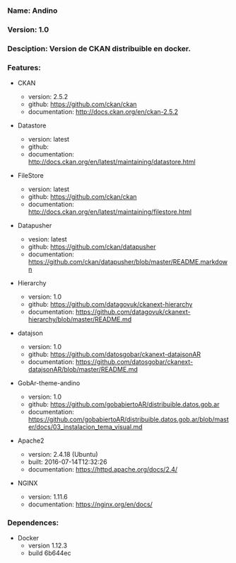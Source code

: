 ### Name: Andino
### Version: 1.0
### Desciption: Version de CKAN distribuible en docker. 
### Features:
+ CKAN
	+ version: 2.5.2
	+ github: https://github.com/ckan/ckan
	+ documentation: http://docs.ckan.org/en/ckan-2.5.2

+ Datastore
	+ version: latest
	+ github: 
	+ documentation: http://docs.ckan.org/en/latest/maintaining/datastore.html

+ FileStore
	+ version: latest
	+ github: https://github.com/ckan/ckan
	+ documentation: http://docs.ckan.org/en/latest/maintaining/filestore.html

+ Datapusher
	+ vesion: latest
	+ github: https://github.com/ckan/datapusher
	+ documentation: https://github.com/ckan/datapusher/blob/master/README.markdown

+ Hierarchy
	+ version: 1.0
	+ github: https://github.com/datagovuk/ckanext-hierarchy
	+ documentation: https://github.com/datagovuk/ckanext-hierarchy/blob/master/README.md

+ datajson
	+ version: 1.0
	+ github: https://github.com/datosgobar/ckanext-datajsonAR
	+ documentation: https://github.com/datosgobar/ckanext-datajsonAR/blob/master/README.md


+ GobAr-theme-andino
	+ version: 1.0
	+ github: https://github.com/gobabiertoAR/distribuible.datos.gob.ar
	+ documentation: https://github.com/gobabiertoAR/distribuible.datos.gob.ar/blob/master/docs/03_instalacion_tema_visual.md

+ Apache2
	+ version: 2.4.18 (Ubuntu)
	+ built: 2016-07-14T12:32:26
	+ documentation: https://httpd.apache.org/docs/2.4/

+ NGINX
	+ version: 1.11.6
	+ documentation: https://nginx.org/en/docs/

### Dependences:
+ Docker 
	+ version 1.12.3
	+ build 6b644ec